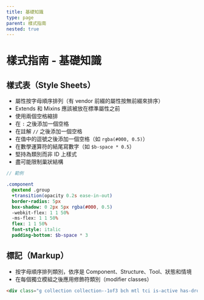 ```yaml
---
title: 基礎知識
type: page
parent: 樣式指南
nested: true
---
```


樣式指南 - 基礎知識
===================

樣式表（Style Sheets）
------------

- 屬性按字母順序排列（有 vendor 前綴的屬性按無前綴來排序）
- Extends 和 Mixins 應該被放在標準屬性之前
- 使用兩個空格縮排
- 在 `:` 之後添加一個空格 
- 在註解 `//` 之後添加一個空格
- 在值中的逗號之後添加一個空格（如 `rgba(#000, 0.5)`）
- 在數學運算符的結尾寫數字（如 `$b-space * 0.5`）
- 堅持為類別而非 ID 上樣式
- 盡可能限制巢狀結構

```sass
// 範例

.component
  @extend .group
  +transition(opacity 0.2s ease-in-out)
  border-radius: 5px
  box-shadow: 0 2px 5px rgba(#000, 0.5)
  -webkit-flex: 1 1 50%
  -ms-flex: 1 1 50%
  flex: 1 1 50%
  font-style: italic
  padding-bottom: $b-space * 3
```

標記（Markup）
------

- 按字母順序排列類別，依序是 Component、Structure、Tool、狀態和情境
- 在每個獨立模組之後應用修飾符類別（modifier classes）

```html
<div class="g collection collection--1of3 bch mtl tci is-active has-dropdown"></div>
```
